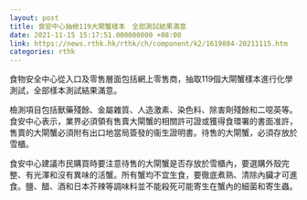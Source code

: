 ```yaml
---
layout: post
title: 食安中心抽檢119大閘蟹樣本　全部測試結果滿意
date: 2021-11-15 15:17:51.000000000 +08:00
link: https://news.rthk.hk/rthk/ch/component/k2/1619884-20211115.htm
categories: rthk
---
```


食物安全中心從入口及零售層面包括網上零售商，抽取119個大閘蟹樣本進行化學測試，全部樣本測試結果滿意。

檢測項目包括獸藥殘餘、金屬雜質、人造激素、染色料、除害劑殘餘和二噁英等。食安中心表示，業界必須領有售賣大閘蟹的相關許可證或獲得食環署的書面准許，售賣的大閘蟹必須附有出口地當局簽發的衞生證明書。待售的大閘蟹，必須存放於雪櫃。

食安中心建議市民購買時要注意待售的大閘蟹是否存放於雪櫃內，要選購外殼完整、有光澤和沒有異味的活蟹。所有蟹均不宜生食，要徹底煮熟、清除內臟才可進食。鹽、醋、酒和日本芥辣等調味料並不能殺死可能寄生在蟹內的細菌和寄生蟲。
